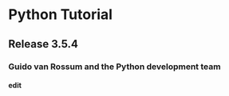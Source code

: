 # Python Tutorial  
## Release 3.5.4
### Guido van Rossum and the Python development team
#### edit
